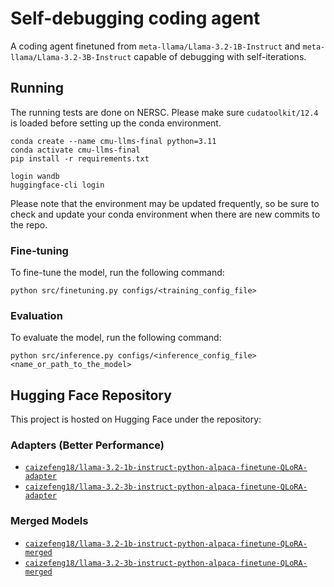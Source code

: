 # Self-debugging coding agent

A coding agent finetuned from `meta-llama/Llama-3.2-1B-Instruct` and `meta-llama/Llama-3.2-3B-Instruct` capable of debugging with self-iterations.

## Running
The running tests are done on NERSC. Please make sure `cudatoolkit/12.4` is loaded before setting up the conda environment.
```
conda create --name cmu-llms-final python=3.11
conda activate cmu-llms-final
pip install -r requirements.txt

login wandb
huggingface-cli login
```
Please note that the environment may be updated frequently, so be sure to check and update your conda environment when there are new commits to the repo.

### Fine-tuning
To fine-tune the model, run the following command:
```shell
python src/finetuning.py configs/<training_config_file>
```

### Evaluation
To evaluate the model, run the following command:
```shell
python src/inference.py configs/<inference_config_file> <name_or_path_to_the_model>
```

## Hugging Face Repository
This project is hosted on Hugging Face under the repository:
### Adapters (Better Performance)
- [`caizefeng18/llama-3.2-1b-instruct-python-alpaca-finetune-QLoRA-adapter`](https://huggingface.co/caizefeng18/llama-3.2-1b-instruct-python-alpaca-finetune-QLoRA-adapter)
- [`caizefeng18/llama-3.2-3b-instruct-python-alpaca-finetune-QLoRA-adapter`](https://huggingface.co/caizefeng18/llama-3.2-3b-instruct-python-alpaca-finetune-QLoRA-adapter)
### Merged Models
- [`caizefeng18/llama-3.2-1b-instruct-python-alpaca-finetune-QLoRA-merged`](https://huggingface.co/caizefeng18/llama-3.2-1b-instruct-python-alpaca-finetune-QLoRA-merged)
- [`caizefeng18/llama-3.2-3b-instruct-python-alpaca-finetune-QLoRA-merged`](https://huggingface.co/caizefeng18/llama-3.2-3b-instruct-python-alpaca-finetune-QLoRA-merged)
